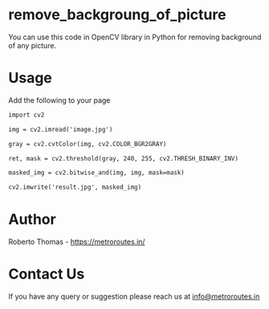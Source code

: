 # remove_backgroung_of_picture

You can use this code in OpenCV library in Python for removing background of any picture.

# Usage

Add the following to your page


```html
import cv2

img = cv2.imread('image.jpg')

gray = cv2.cvtColor(img, cv2.COLOR_BGR2GRAY)

ret, mask = cv2.threshold(gray, 240, 255, cv2.THRESH_BINARY_INV)

masked_img = cv2.bitwise_and(img, img, mask=mask)

cv2.imwrite('result.jpg', masked_img)
```

# Author
 Roberto Thomas - https://metroroutes.in/


# Contact Us

If you have any query or suggestion please reach us at
info@metroroutes.in
